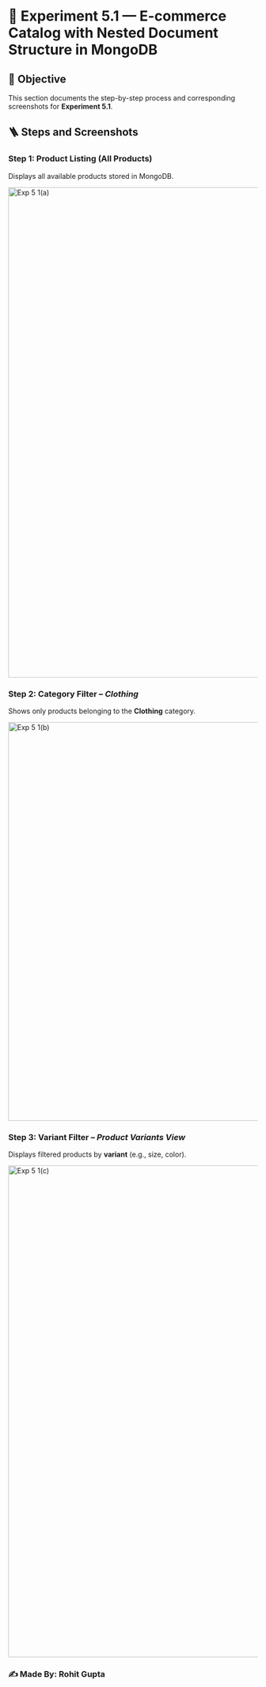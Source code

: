 # 📘 Experiment 5.1 — E-commerce Catalog with Nested Document Structure in MongoDB

## 🧩 Objective

This section documents the step-by-step process and corresponding screenshots for **Experiment 5.1**.

## 🪜 Steps and Screenshots

### Step 1: Product Listing (All Products)
Displays all available products stored in MongoDB.


<img width="1358" height="991" alt="Exp 5 1(a)" src="https://github.com/user-attachments/assets/137ee2d9-af66-4702-bc8d-2d413468c5a1" />


### Step 2:  Category Filter – *Clothing*
Shows only products belonging to the **Clothing** category.


<img width="1373" height="806" alt="Exp 5 1(b)" src="https://github.com/user-attachments/assets/aeb250f1-3979-4c5d-9324-89292033cc36" />




### Step 3: Variant Filter – *Product Variants View*
Displays filtered products by **variant** (e.g., size, color).


<img width="1382" height="994" alt="Exp 5 1(c)" src="https://github.com/user-attachments/assets/2ca6a0fd-d326-4cfc-8064-ffcb53aebabb" />



### ✍️ Made By: **Rohit Gupta**
